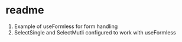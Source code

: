 # readme

1. Example of useFormless for form handling
1. SelectSingle and SelectMutli configured to work with useFormless
